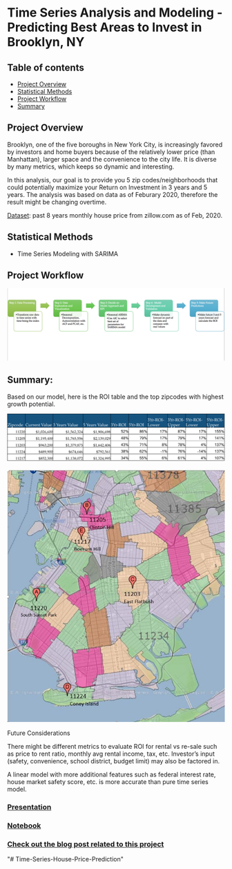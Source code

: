 
# Time Series Analysis and Modeling - Predicting Best Areas to Invest in Brooklyn, NY 


## Table of contents
* [Project Overview](#project-overview)
* [Statistical Methods](#statistical-methods)
* [Project Workflow](#project-workflow)
* [Summary](#summary)


## Project Overview

Brooklyn, one of the five boroughs in New York City, is increasingly favored by investors and home buyers because of the relatively lower price (than Manhattan), larger space and the convenience to the city life. It is diverse by many metrics, which keeps so dynamic and interesting.  

In this analysis, our goal is to provide you 5 zip codes/neighborhoods that could potentially maximize your Return on Investment in 3 years and 5 years. The analysis was based on data as of Feburary 2020, therefore the result might be changing overtime. 


[Dataset](https://www.zillow.com/research/data/): past 8 years monthly house price from zillow.com as of Feb, 2020. 


## Statistical Methods

* Time Series Modeling with SARIMA

## Project Workflow

![process](./images/timeseriesmodelprocess.png)


## Summary:

Based on our model, here is the ROI table and the top zipcodes with highest growth potential.

![ROI](./images/ROI.png)

![zipcodes](./images/brooklyn_5_best_zip.JPG)

Future Considerations

There might be different metrics to evaluate ROI for rental vs re-sale such as price to rent ratio, monthly avg rental income, tax, etc. Investor’s input (safety, convenience, school district, budget limit) may also be factored in. 

A linear model with more additional features such as federal interest rate, house market safety score, etc. is more accurate than pure time series model.


### [Presentation](https://github.com/bonniema/House-Price-Prediction-with-Time-Series/blob/master/Brooklyn_House_Price_Time_Series.pptx)

### [Notebook](https://github.com/bonniema/House-Price-Prediction-with-Time-Series/blob/master/TimeSeries_Modeling_Analysis.ipynb)

### [Check out the blog post related to this project](https://towardsdatascience.com/time-series-modeling-with-arima-to-predict-future-house-price-9b180c3bbd2f)







"# Time-Series-House-Price-Prediction" 

